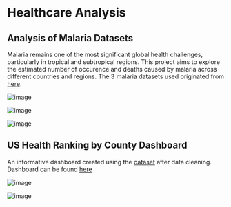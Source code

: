 # Healthcare Analysis

## Analysis of Malaria Datasets
Malaria remains one of the most significant global health challenges, particularly in tropical and subtropical regions. This project aims to explore the estimated number of occurence and deaths caused by malaria across different countries and regions.
The 3 malaria datasets used originated from [here](https://github.com/rfordatascience/tidytuesday/tree/master/data/2018/2018-11-13).

![image](https://github.com/user-attachments/assets/1a5865d9-db84-47da-88a9-d1cbc65b0b3c)

![image](https://github.com/user-attachments/assets/e63c0ded-dc52-49a7-b810-49288df14d2b)

![image](https://github.com/user-attachments/assets/8554c22b-44a2-49ac-bb31-23a6f0048025)


## US Health Ranking by County Dashboard
An informative dashboard created using the [dataset](https://public.tableau.com/app/learn/sample-data) after data cleaning. Dashboard can be found [here](https://public.tableau.com/app/profile/johnsmith3573/viz/USHealthRankingDashboard/Regional)

![image](https://github.com/user-attachments/assets/73c4bcc9-f37d-4614-9ca6-4a72998d9e01)

![image](https://github.com/user-attachments/assets/b2f4ebc4-67d4-42f9-b016-ba29ec6c652a)
